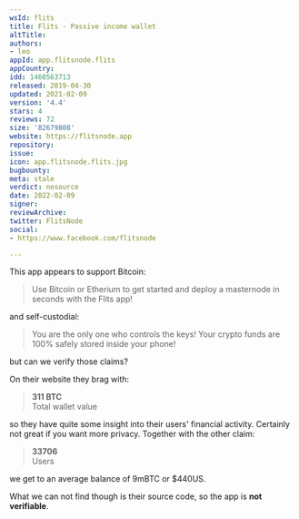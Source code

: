 ```yaml
---
wsId: flits
title: Flits - Passive income wallet
altTitle: 
authors:
- leo
appId: app.flitsnode.flits
appCountry: 
idd: 1460563713
released: 2019-04-30
updated: 2021-02-09
version: '4.4'
stars: 4
reviews: 72
size: '82679808'
website: https://flitsnode.app
repository: 
issue: 
icon: app.flitsnode.flits.jpg
bugbounty: 
meta: stale
verdict: nosource
date: 2022-02-09
signer: 
reviewArchive: 
twitter: FlitsNode
social:
- https://www.facebook.com/flitsnode

---
```


This app appears to support Bitcoin:

> Use Bitcoin or Etherium to get started and deploy a masternode in seconds with
  the Flits app!

and self-custodial:

> You are the only one who controls the keys! Your crypto funds are 100% safely
  stored inside your phone!

but can we verify those claims?

On their website they brag with:

> **311 BTC**<br>
  Total wallet value

so they have quite some insight into their users' financial activity. Certainly
not great if you want more privacy. Together with the other claim:

> **33706**<br>
  Users

we get to an average balance of 9mBTC or $440US.

What we can not find though is their source code, so the app is **not verifiable**.
